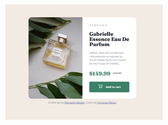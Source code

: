 ![desktop version preview](https://github.com/ChrisFloresM/ProductPreview/blob/master/final/desktop.png)

